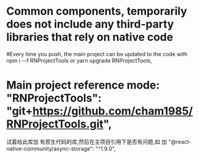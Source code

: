 # Common components, temporarily does not include any third-party libraries that rely on native code

#Every time you push, the main project can be updated to the code with npm i --f RNProjectTools or yarn upgrade RNProjectTools,

# Main project reference mode: "RNProjectTools": "git+https://github.com/cham1985/RNProjectTools.git",

试着给此库加 有原生代码的库,然后在主项目引用下是否有问题,如 加  "@react-native-community/async-storage": "^1.9.0",
